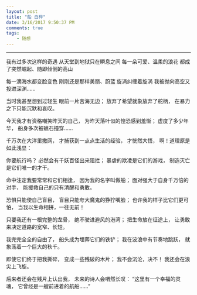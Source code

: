 ```yaml
---
layout: post
title: "船 白桦"
date: 3/16/2017 9:50:37 PM 
comments: true
tags: 
	- 随想 
---
```

---
我有过多次这样的奇遇
从天堂到地狱只在瞬息之间
每一朵可爱、温柔的浪花
都成了突然崛起、随即倾倒的高山
 
每一滴海水都变脸变色
刚刚还是那样美丽、蔚蓝
旋涡纠缠着旋涡
我被抛向高空又投进深渊……

当时我甚至想到过轻生
眼前一片苦海无边；
放弃了希望就象放弃了舵柄，
在暴力之下只能沉默和哀叹。
<!-- more -->

今天我才有资格嘲笑昨天的自己，
为昨天落叶似的惶恐感到羞惭；
虚度了多少年华，
船身多次被礁石撞穿……
 
千万次在大洋里撒网，
才捕获到一点点生活的经验，
才恍然大悟，
啊！道理原是如此浅显：

你要航行吗？
必然会有千妖百怪出来阻拦；
暴虐的欺凌是它们的游戏，
制造灭亡是它们唯一的才干。
 
命中注定我要常常和它们相逢，
因为我的名字叫做船；
面对强大于自身千万倍的对手，
能援救自己的只有清醒和勇敢。
 
恐惧只能使自己盲目，
盲目只能夸大魔鬼的狰狞嘴脸；
也许我的样子比它们更可怕，
当我以生命相拼，一往无前！

只要我还有一根完整的龙骨，
绝不驶进避风的港湾；
把生命放在征途上，
让勇敢来决定道路的宽窄、长短。
 
我完完全全的自由了，
船头成为埋葬它们的铁铲；
我在波浪中有节奏地跳跃，
就象荡着一个巨大的秋千。

即使它们终于把我撕碎，
变成一些残破的木片；
我不会沉沦，决不！
我还会在浪尖上飞旋。
 
后来者还会在残片上认出我，
未来的诗人会喟然长叹：
“这里有一个幸福的灵魂，
它曾经是一艘前进着的航船……”

